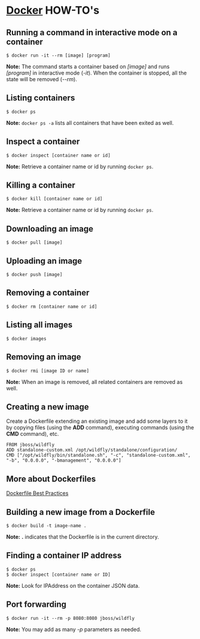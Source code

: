 # [Docker](https://www.docker.com/) HOW-TO's

## Running a command in interactive mode on a container
```
$ docker run -it --rm [image] [program]
```
**Note:** The command starts a container based on *[image]* and runs *[program]* in interactive mode (*-it*). When the container is stopped, all the state will be removed (*--rm*).

## Listing containers
```
$ docker ps
```
**Note:** `docker ps -a` lists all containers that have been exited as well.

## Inspect a container
```
$ docker inspect [container name or id]
```
**Note:** Retrieve a container name or id by running `docker ps`.

## Killing a container
```
$ docker kill [container name or id]
```
**Note:** Retrieve a container name or id by running `docker ps`.

## Downloading an image
```
$ docker pull [image]
```

## Uploading an image
```
$ docker push [image]
```

## Removing a container
```
$ docker rm [container name or id]
```

## Listing all images
```
$ docker images
```

## Removing an image
```
$ docker rmi [image ID or name]
```
**Note:** When an image is removed, all related containers are removed as well.

## Creating a new image
Create a Dockerfile extending an existing image and add some layers to it by copying files (using the **ADD** command), executing commands (using the **CMD** command), etc.
```
FROM jboss/wildfly
ADD standalone-custom.xml /opt/wildfly/standalone/configuration/
CMD ["/opt/wildfly/bin/standalone.sh", "-c", "standalone-custom.xml", "-b", "0.0.0.0", "-bmanagement", "0.0.0.0"]
```
## More about Dockerfiles
[Dockerfile Best Practices](https://docs.docker.com/articles/dockerfile_best-practices/)

## Building a new image from a Dockerfile
```
$ docker build -t image-name .
```
**Note:** **.** indicates that the Dockerfile is in the current directory.

## Finding a container IP address
```
$ docker ps
$ docker inspect [container name or ID]
```
**Note:** Look for IPAddress on the container JSON data.

## Port forwarding
```
$ docker run -it --rm -p 8080:8080 jboss/wildfly
```
**Note:** You may add as many *-p* parameters as needed.